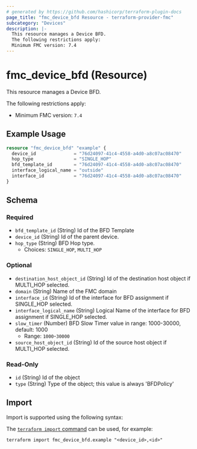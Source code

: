```yaml
---
# generated by https://github.com/hashicorp/terraform-plugin-docs
page_title: "fmc_device_bfd Resource - terraform-provider-fmc"
subcategory: "Devices"
description: |-
  This resource manages a Device BFD.
  The following restrictions apply:
  Minimum FMC version: 7.4
---
```


# fmc_device_bfd (Resource)

This resource manages a Device BFD.

The following restrictions apply:
  - Minimum FMC version: `7.4`

## Example Usage

```terraform
resource "fmc_device_bfd" "example" {
  device_id              = "76d24097-41c4-4558-a4d0-a8c07ac08470"
  hop_type               = "SINGLE_HOP"
  bfd_template_id        = "76d24097-41c4-4558-a4d0-a8c07ac08470"
  interface_logical_name = "outside"
  interface_id           = "76d24097-41c4-4558-a4d0-a8c07ac08470"
}
```

<!-- schema generated by tfplugindocs -->
## Schema

### Required

- `bfd_template_id` (String) Id of the BFD Template
- `device_id` (String) Id of the parent device.
- `hop_type` (String) BFD Hop type.
  - Choices: `SINGLE_HOP`, `MULTI_HOP`

### Optional

- `destination_host_object_id` (String) Id of the destination host object if MULTI_HOP selected.
- `domain` (String) Name of the FMC domain
- `interface_id` (String) Id of the interface for BFD assignment if SINGLE_HOP selected.
- `interface_logical_name` (String) Logical Name of the interface for BFD assignment if SINGLE_HOP selected.
- `slow_timer` (Number) BFD Slow Timer value in range: 1000-30000, default: 1000
  - Range: `1000`-`30000`
- `source_host_object_id` (String) Id of the source host object if MULTI_HOP selected.

### Read-Only

- `id` (String) Id of the object
- `type` (String) Type of the object; this value is always 'BFDPolicy'

## Import

Import is supported using the following syntax:

The [`terraform import` command](https://developer.hashicorp.com/terraform/cli/commands/import) can be used, for example:

```shell
terraform import fmc_device_bfd.example "<device_id>,<id>"
```
